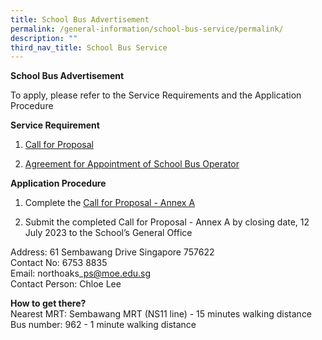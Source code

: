 ```yaml
---
title: School Bus Advertisement
permalink: /general-information/school-bus-service/permalink/
description: ""
third_nav_title: School Bus Service
---
```

**School Bus Advertisement**

To apply, please refer to the Service Requirements and the Application Procedure

**Service Requirement**

1.  [Call for Proposal](https://staging.d3a4uwe9mg5j01.amplifyapp.com/files/call%20for%20proposal%20by%20school.pdf)
    
2.  [Agreement for Appointment of School Bus Operator](https://staging.d3a4uwe9mg5j01.amplifyapp.com/files/agreement%20for%20appointment%20of%20school%20bus%20operator.pdf)
    

**Application Procedure**

1.  Complete the&nbsp;[Call for Proposal - Annex A](https://staging.d3a4uwe9mg5j01.amplifyapp.com/files/call%20for%20proposal%20annex%20a.pdf)
    
2.  Submit the completed Call for Proposal - Annex A by closing date, 12 July 2023 to the School’s General Office
    

Address: 61 Sembawang Drive Singapore 757622  
Contact No: 6753 8835  
Email: northoaks\_ps@moe.edu.sg  
Contact Person: Chloe Lee

**How to get there?**  
Nearest MRT: Sembawang MRT  (NS11 line) - 15 minutes walking distance
<br>Bus number: 962 - 1 minute walking distance
